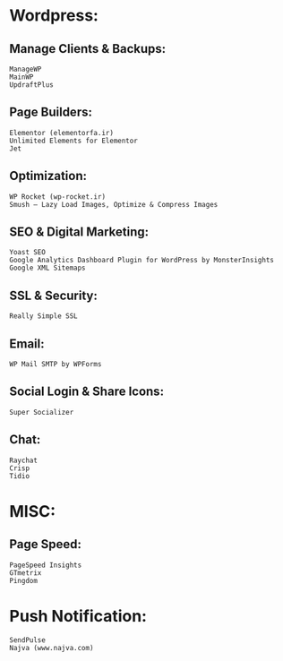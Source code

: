# Wordpress:
## Manage Clients & Backups:
```
ManageWP
MainWP
UpdraftPlus
```

## Page Builders:
```
Elementor (elementorfa.ir) 
Unlimited Elements for Elementor
Jet
```

## Optimization:
```
WP Rocket (wp-rocket.ir) 
Smush – Lazy Load Images, Optimize & Compress Images
```

## SEO & Digital Marketing:
```
Yoast SEO
Google Analytics Dashboard Plugin for WordPress by MonsterInsights
Google XML Sitemaps
```

## SSL & Security:
```
Really Simple SSL
```

## Email:
```
WP Mail SMTP by WPForms
```

## Social Login & Share Icons:
```
Super Socializer
```

## Chat:
```
Raychat
Crisp
Tidio
```

# MISC:
## Page Speed:
```
PageSpeed Insights
GTmetrix
Pingdom
```

# Push Notification:
```
SendPulse
Najva (www.najva.com) 
```



